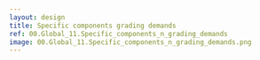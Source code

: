 ```yaml
---
layout: design
title: Specific components grading demands
ref: 00.Global_11.Specific_components_n_grading_demands
image: 00.Global_11.Specific_components_n_grading_demands.png
---
```


